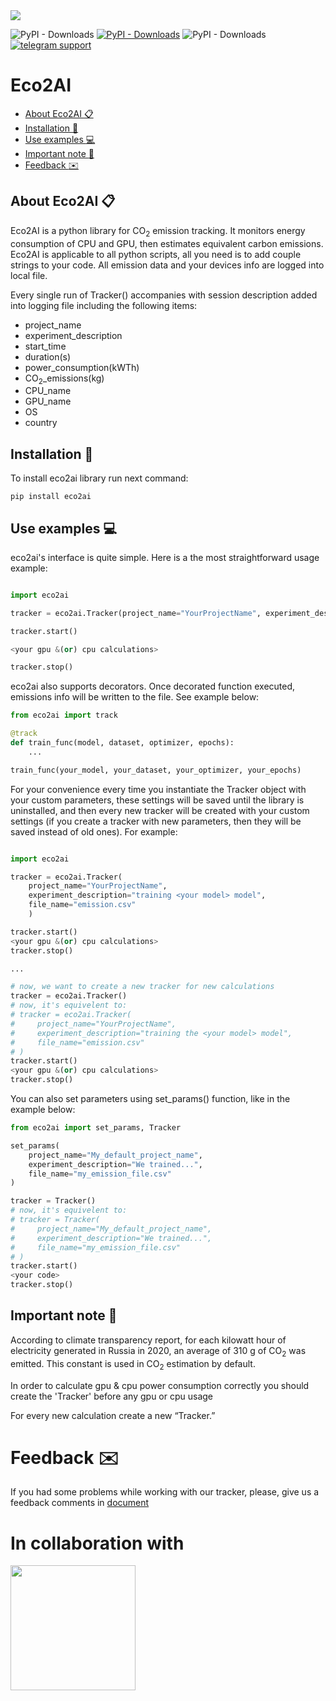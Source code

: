 

<img src=https://github.com/sb-ai-lab/Eco2AI/blob/main/images/photo_2022-06-14_13-02-37.jpg />


![PyPI - Downloads](https://img.shields.io/pypi/dm/eco2ai?color=brightgreen&label=PyPI%20downloads&logo=pypi&logoColor=yellow)
[![PyPI - Downloads](https://img.shields.io/badge/%20PyPI%20-link%20for%20download-brightgreen)](https://pypi.org/project/eco2ai/)
![PyPI - Downloads](https://img.shields.io/pypi/v/eco2ai?color=bright-green&label=PyPI&logo=pypi&logoColor=yellow)
[![telegram support](https://img.shields.io/twitter/url?label=eco2ai%20support&logo=telegram&style=social&url=https%3A%2F%2Ft.me%2F%2BjsaoAgioprQ4Zjk6)](https://t.me/+jsaoAgioprQ4Zjk6)

# Eco2AI

+ [About Eco2AI :clipboard:](#1)
+ [Installation :wrench:](#2)
+ [Use examples :computer:](#3)
+ [Important note :blue_book:](#4)
+ [Feedback :envelope:](#5)





## About Eco2AI :clipboard: <a name="1"></a> 
Eco2AI is a python library for CO<sub>2</sub> emission tracking. It monitors energy consumption of CPU and GPU, then estimates equivalent carbon emissions. 
Eco2AI is applicable to all python scripts, all you need is to add couple strings to your code.  All emission data and your devices info are logged into local file.  

Every single run of Tracker() accompanies with session description added into logging file including the following items:

+ project_name
+ experiment_description
+ start_time
+ duration(s)
+ power_consumption(kWTh)
+ CO<sub>2</sub>_emissions(kg)
+ CPU_name
+ GPU_name
+ OS
+ country

##  Installation :wrench:<a name="2"></a> 
To install eco2ai library run next command:

```
pip install eco2ai
```

## Use examples :computer:<a name="3"></a> 

eco2ai's interface is quite simple. Here is a the most straightforward usage example:
```python

import eco2ai

tracker = eco2ai.Tracker(project_name="YourProjectName", experiment_description="training the <your model> model")

tracker.start()

<your gpu &(or) cpu calculations>

tracker.stop()
```

eco2ai also supports decorators. Once decorated function executed, emissions info will be written to the file. See example below:
```python
from eco2ai import track

@track
def train_func(model, dataset, optimizer, epochs):
    ...

train_func(your_model, your_dataset, your_optimizer, your_epochs)
```


For your convenience every time you instantiate the Tracker object with your custom parameters, these settings will be saved until the library is uninstalled, and then every new tracker will be created with your custom settings (if you create a tracker with new parameters, then they will be saved instead of old ones). For example:

```python

import eco2ai

tracker = eco2ai.Tracker(
    project_name="YourProjectName", 
    experiment_description="training <your model> model",
    file_name="emission.csv"
    )

tracker.start()
<your gpu &(or) cpu calculations>
tracker.stop()

...

# now, we want to create a new tracker for new calculations
tracker = eco2ai.Tracker()
# now, it's equivelent to:
# tracker = eco2ai.Tracker(
#     project_name="YourProjectName", 
#     experiment_description="training the <your model> model",
#     file_name="emission.csv"
# )
tracker.start()
<your gpu &(or) cpu calculations>
tracker.stop()

```

You can also set parameters using set_params() function, like in the example below:

```python
from eco2ai import set_params, Tracker

set_params(
    project_name="My_default_project_name",
    experiment_description="We trained...",
    file_name="my_emission_file.csv"
)

tracker = Tracker()
# now, it's equivelent to:
# tracker = Tracker(
#     project_name="My_default_project_name",
#     experiment_description="We trained...",
#     file_name="my_emission_file.csv"
# )
tracker.start()
<your code>
tracker.stop()
```
<!-- There is [sber_emission_tracker_guide.ipynb](https://github.com/vladimir-laz/AIRIEmisisonTracker/blob/704ff88468f6ad403d69a63738888e1a3c41f59b/guide/sber_emission_tracker_guide.ipynb)  - useful jupyter notebook with more examples and notes. We highly recommend to check it out beforehand. -->
## Important note :blue_book:<a name="4"></a> 

According to climate transparency report, for each kilowatt hour of electricity generated in Russia in 2020, an average of 310 g of CO<sub>2</sub> was emitted. This constant is used in CO<sub>2</sub> estimation by default.

In order to calculate gpu & cpu power consumption correctly you should create the 'Tracker' before any gpu or cpu usage

For every new calculation create a new “Tracker.”

# Feedback :envelope:<a name="5"></a> 
If you had some problems while working with our tracker, please, give us a feedback comments in [document](https://docs.google.com/spreadsheets/d/1927TwoFaW7R_IFC6-4xKG_sjlPUaYCX9vLqzrOsASB4/edit#gid=0)

# In collaboration with
[<img src="https://github.com/sb-ai-lab/Eco2AI/blob/main/images/AIRI%20-%20Full%20logo%20(2).png" width="200"/>](https://airi.net/)
